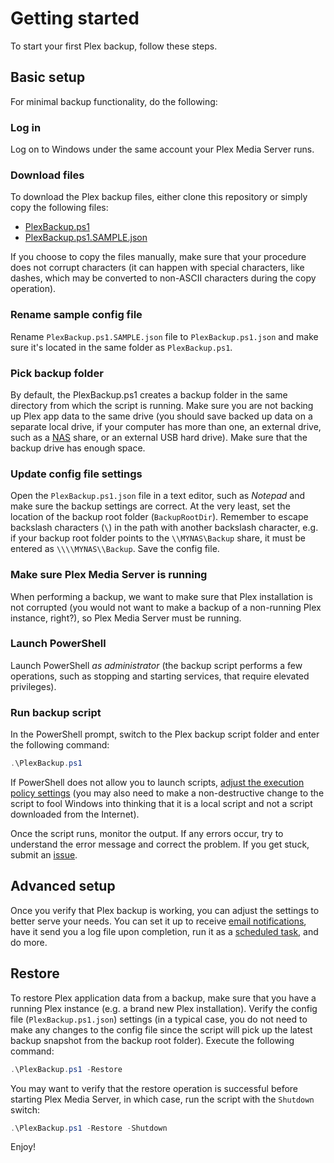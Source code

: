 # Getting started
To start your first Plex backup, follow these steps.

## Basic setup

For minimal backup functionality, do the following:

### Log in

Log on to Windows under the same account your Plex Media Server runs.

### Download files

To download the Plex backup files, either clone this repository or simply copy the following files:

- [PlexBackup.ps1](PlexBackup.ps1)
- [PlexBackup.ps1.SAMPLE.json](PlexBackup.ps1.SAMPLE.json)

If you choose to copy the files manually, make sure that your procedure does not corrupt characters (it can happen with special characters, like dashes, which may be converted to non-ASCII characters during the copy operation).

### Rename sample config file

Rename `PlexBackup.ps1.SAMPLE.json` file to `PlexBackup.ps1.json` and make sure it's located in the same folder as `PlexBackup.ps1`.

### Pick backup folder

By default, the PlexBackup.ps1 creates a backup folder in the same directory from which the script is running. Make sure you are not backing up Plex app data to the same drive (you should save backed up data on a separate local drive, if your computer has more than one, an external drive, such as a [NAS](https://en.wikipedia.org/wiki/Network-attached_storage) share, or an external USB hard drive). Make sure that the backup drive has enough space.

### Update config file settings

Open the `PlexBackup.ps1.json` file in a text editor, such as _Notepad_ and make sure the backup settings are correct. At the very least, set the location of the backup root folder (`BackupRootDir`). Remember to escape backslash characters (`\`) in the path with another backslash character, e.g. if your backup root folder points to the `\\MYNAS\Backup` share, it must be entered as `\\\\MYNAS\\Backup`. Save the config file.

### Make sure Plex Media Server is running

When performing a backup, we want to make sure that Plex installation is not corrupted (you would not want to make a backup of a non-running Plex instance, right?), so Plex Media Server must be running.

### Launch PowerShell

Launch PowerShell _as administrator_ (the backup script performs a few operations, such as stopping and starting services, that require elevated privileges).

### Run backup script

In the PowerShell prompt, switch to the Plex backup script folder and enter the following command:

```PowerShell
.\PlexBackup.ps1
```

If PowerShell does not allow you to launch scripts, [adjust the execution policy settings](README.md#script-execution) (you may also need to make a non-destructive change to the script to fool Windows into thinking that it is a local script and not a script downloaded from the Internet).

Once the script runs, monitor the output. If any errors occur, try to understand the error message and correct the problem. If you get stuck, submit an [issue](../../issues).

## Advanced setup

Once you verify that Plex backup is working, you can adjust the settings to better serve your needs. You can set it up to receive [email notifications](README.md#email-notification), have it send you a log file upon completion, run it as a [scheduled task](SCHEDULED%20PLEX%20BACKUP.md), and do more.

## Restore

To restore Plex application data from a backup, make sure that you have a running Plex instance (e.g. a brand new Plex installation). Verify the config file (`PlexBackup.ps1.json`) settings (in a typical case, you do not need to make any changes to the config file since the script will pick up the latest backup snapshot from the backup root folder). Execute the following command:

```PowerShell
.\PlexBackup.ps1 -Restore
```

You may want to verify that the restore operation is successful before starting Plex Media Server, in which case, run the script with the `Shutdown` switch:

```PowerShell
.\PlexBackup.ps1 -Restore -Shutdown
```

Enjoy!
